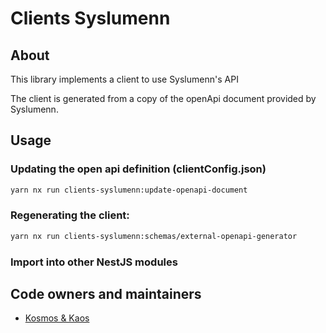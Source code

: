 # Clients Syslumenn

## About

This library implements a client to use Syslumenn's API

The client is generated from a copy of the openApi document provided by Syslumenn.

## Usage

### Updating the open api definition (clientConfig.json)

```sh
yarn nx run clients-syslumenn:update-openapi-document
```

### Regenerating the client:

```sh
yarn nx run clients-syslumenn:schemas/external-openapi-generator
```

### Import into other NestJS modules

## Code owners and maintainers

- [Kosmos & Kaos](https://github.com/orgs/island-is/teams/kosmos-og-kaos/members)
